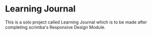 # Learning Journal
This is a solo project called Learning Journal which is to be made after completing scrimba's Responsive Design Module.
